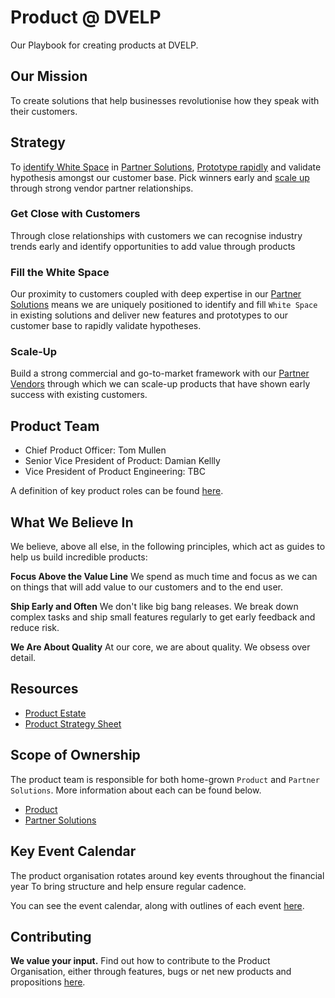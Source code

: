# Product @ DVELP
Our Playbook for creating products at DVELP.

## Our Mission
To create solutions that help businesses revolutionise how they speak with
their customers.

## Strategy
To [identify White Space](#fill-the-white-space) in [Partner Solutions](partner-solutions),
[Prototype rapidly](#get-close-with-customers) and validate hypothesis amongst
our customer base. Pick winners early and [scale up](#scale-up)
through strong vendor partner relationships.

### Get Close with Customers
Through close relationships with customers we can recognise industry trends early
and identify opportunities to add value through products

### Fill the White Space
Our proximity to customers coupled with deep expertise in our
[Partner Solutions](partner-solutions) means we are uniquely positioned to
identify and fill `White Space` in existing solutions and deliver new features
and prototypes to our customer base to rapidly validate hypotheses.

### Scale-Up
Build a strong commercial and go-to-market framework with our
[Partner Vendors](partner-solutions#propositions) through which we can scale-up products
that have shown early success with existing customers.

## Product Team
* Chief Product Officer: Tom Mullen
* Senior Vice President of Product: Damian Kellly
* Vice President of Product Engineering: TBC

A definition of key product roles can be found [here](roles).

## What We Believe In
We believe, above all else, in the following principles, which act as guides to
help us build incredible products:

**Focus Above the Value Line**
We spend as much time and focus as we can on things that will add value to our
customers and to the end user.

**Ship Early and Often**
We don't like big bang releases. We break down complex tasks and ship small
features regularly to get early feedback and reduce risk.

**We Are About Quality**
At our core, we are about quality. We obsess over detail.

## Resources
* [Product Estate](https://docs.google.com/spreadsheets/d/16UzzS_aGoPzv1ThoknyqM4NJ3k09QN5M3B7DtxIKY2o)
* [Product Strategy Sheet](https://docs.google.com/spreadsheets/d/1YR6lM9HXHw2rkY1h2xiqOByDMlc0-1attTKJflA7A9w)

## Scope of Ownership
The product team is responsible for both home-grown `Product` and `Partner
Solutions`. More information about each can be found below.

* [Product](product)
* [Partner Solutions](partner-solutions)

## Key Event Calendar
The product organisation rotates around key events throughout the financial year
To bring structure and help ensure regular cadence.

You can see the event calendar, along with outlines of each event
[here](key-event-calendar.md).

## Contributing
**We value your input.** Find out how to contribute to the Product
Organisation, either through features, bugs or net new products and
propositions [here](contributing).

